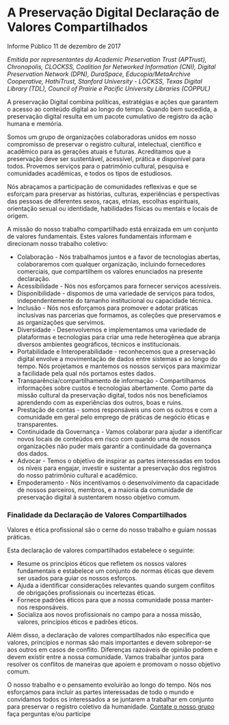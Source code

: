 # A Preservação Digital Declaração de Valores Compartilhados

Informe Público
11 de dezembro de 2017

*Emitida por representantes da Academic Preservation Trust (APTrust), Chronopolis, CLOCKSS, Coalition for Networked Information (CNI), Digital Preservation Network (DPN), DuraSpace, Educopia/MetaArchive Cooperative, HathiTrust, Stanford University - LOCKSS, Texas Digital Library (TDL), Council of Prairie e Pacific University Libraries (COPPUL)*

A preservação Digital combina políticas, estratégias e ações que garantem o acesso ao conteúdo digital ao longo do tempo. Quando bem sucedida, a preservação digital resulta em um pacote cumulativo de registro da ação humana e memória.

Somos um grupo de organizações colaboradoras unidos em nosso compromisso de preservar o registro cultural, intelectual, científico e acadêmico para as gerações atuais e futuras. Acreditamos que a preservação deve ser sustentável, acessível, prática e disponível para todos. Provemos serviços para o patrimônio cultural, pesquisa e comunidades acadêmicas, e todos os tipos de estudiosos.

Nós abraçamos a participação de comunidades reflexivas e que se esforçam para preservar as histórias, culturas, experiências e perspectivas das pessoas de diferentes sexos, raças, etnias, escolhas espirituais, orientação sexual ou identidade, habilidades físicas ou mentais e locais de origem.

A missão do nosso trabalho compartilhado está enraizada em um conjunto de valores fundamentais. Estes valores fundamentais informam e direcionam nosso trabalho coletivo:

* Colaboração - Nós trabalhamos juntos e a favor de tecnologias abertas, colaboraremos com qualquer organização, incluindo fornecedores comerciais, que compartilhem os valores enunciados na presente declaração.
* Acessibilidade - Nós nos esforçamos para fornecer serviços acessíveis.
* Disponibilidade - dispomos de uma variedade de serviços para todos, independentemente do tamanho institucional ou capacidade técnica.
* Inclusão - Nós nos esforçamos para promover e adotar práticas inclusivas nas parcerias que formamos, as coleções que preservamos e as organizações que servimos.
* Diversidade - Desenvolvemos e implementamos uma variedade de plataformas e tecnologias para criar uma rede heterogênea que abranja diversos ambientes geográficos, técnicos e institucionais.
* Portabilidade e Interoperabilidade - reconhecemos que a preservação digital envolve a movimentação de dados entre sistemas e ao longo do tempo. Nós projetamos e mantemos os nossos serviços para maximizar a facilidade pela qual nós portamos estes dados.
* Transparência/compartilhamento de informação - Compartilhamos informações sobre  custos e tecnologias abertamente. Como parte da missão cultural da preservação digital, todos nós nos beneficiamos aprendendo com as experiências dos outros, boas e ruins.
* Prestação de contas - somos responsáveis uns com os outros e com a comunidade em geral pelo emprego de práticas de negócio éticas e transparentes.
* Continuidade da Governança - Vamos colaborar para ajudar a identificar novos locais de conteúdos em risco com quando uma de nossos organizações não puder mais garantir a continuidade da governança dos dados.
* Advocar - Temos o objetivo de inspirar as partes interessadas em todos os níveis para engajar, investir e sustentar a preservação dos registros do nosso patrimônio cultural e acadêmico.
* Empoderamento - Nós incentivamos o desenvolvimento da capacidade de nossos parceiros, membros, e a maioria da comunidade de preservação digital à sustentarem nosso objetivo comum.

### Finalidade da Declaração de Valores Compartilhados

Valores e ética profissional são o cerne do nosso trabalho e guiam nossas práticas.

Esta declaração de valores compartilhados estabelece o seguinte:

* Resume os princípios éticos que refletem os nossos valores fundamentais e estabelece um conjunto de normas éticas que devem ser usados para guiar os nossos esforços.
* Ajuda a identificar considerações relevantes quando surgem conflitos de obrigações profissionais ou incertezas éticas.
* Fornece padrões éticos para que a nossa comunidade possa manter-nos responsáveis.
* Socializa aos novos profissionais no campo para a nossa missão, valores, princípios éticos e padrões éticos.

Além disso, a declaração de valores compartilhados não especifica que valores, princípios e normas são mais importantes e devem sobrepor-se aos outros em casos de conflito. Diferenças razoáveis de opinião podem e devem existir entre a nossa comunidade. Vamos trabalhar juntos para resolver os conflitos de maneiras que apoiem e promovam o nosso objetivo comum.

O nosso trabalho e o pensamento evoluirão ao longo do tempo. Nós nos esforçamos para incluir as partes interessadas de todo o mundo e convidamos todos os interessados a se juntarem a trabalhar em conjunto para preservar o registro coletivo da humanidade. [Contate o nosso grupo](mailto:dpscollaborative@googlegroups.com) faça perguntas e/ou participe